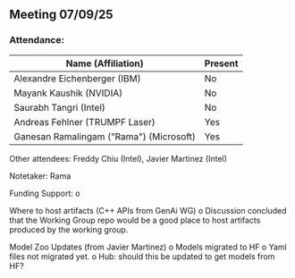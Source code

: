 ##  Meeting 07/09/25

### Attendance:

| Name (Affiliation)              | Present  |
| ------------------------------- | -------- |
| Alexandre Eichenberger (IBM)            | No |
| Mayank Kaushik (NVIDIA)                 | No |
| Saurabh Tangri (Intel)                  | No |
| Andreas Fehlner (TRUMPF Laser)          | Yes |
| Ganesan Ramalingam ("Rama") (Microsoft) | Yes |

Other attendees: Freddy Chiu (Intel), Javier Martinez (Intel)

Notetaker: Rama

Funding Support: 
o 

Where to host artifacts (C++ APIs from GenAi WG)
o Discussion concluded that the Working Group repo would be a good place to
host artifacts produced by the working group.

Model Zoo Updates (from Javier Martinez)
o Models migrated to HF
o Yaml files not migrated yet. 
o Hub: should this be updated to get models from HF?





